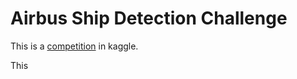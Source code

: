 Airbus Ship Detection Challenge
=

This is a [competition](https://www.kaggle.com/c/airbus-ship-detection) in kaggle.
  
This
